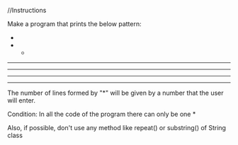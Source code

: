 //Instructions

Make a program that prints the below pattern:

-

- -

---

---

---

---

The number of lines formed by "\*" will be given by a number that the user will enter.

Condition: In all the code of the program there can only be one \*

Also, if possible, don't use any method like repeat() or substring() of String class
